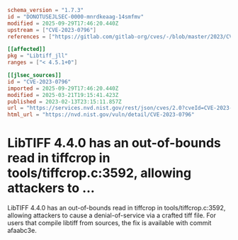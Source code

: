 ```toml
schema_version = "1.7.3"
id = "DONOTUSEJLSEC-0000-mnrdkeaag-14smfmv"
modified = 2025-09-29T17:46:20.440Z
upstream = ["CVE-2023-0796"]
references = ["https://gitlab.com/gitlab-org/cves/-/blob/master/2023/CVE-2023-0796.json", "https://gitlab.com/libtiff/libtiff/-/commit/afaabc3e50d4e5d80a94143f7e3c997e7e410f68", "https://gitlab.com/libtiff/libtiff/-/issues/499", "https://lists.debian.org/debian-lts-announce/2023/02/msg00026.html", "https://security.gentoo.org/glsa/202305-31", "https://security.netapp.com/advisory/ntap-20230316-0003/", "https://www.debian.org/security/2023/dsa-5361", "https://gitlab.com/gitlab-org/cves/-/blob/master/2023/CVE-2023-0796.json", "https://gitlab.com/libtiff/libtiff/-/commit/afaabc3e50d4e5d80a94143f7e3c997e7e410f68", "https://gitlab.com/libtiff/libtiff/-/issues/499", "https://lists.debian.org/debian-lts-announce/2023/02/msg00026.html", "https://security.gentoo.org/glsa/202305-31", "https://security.netapp.com/advisory/ntap-20230316-0003/", "https://www.debian.org/security/2023/dsa-5361"]

[[affected]]
pkg = "Libtiff_jll"
ranges = ["< 4.5.1+0"]

[[jlsec_sources]]
id = "CVE-2023-0796"
imported = 2025-09-29T17:46:20.440Z
modified = 2025-03-21T19:15:41.423Z
published = 2023-02-13T23:15:11.857Z
url = "https://services.nvd.nist.gov/rest/json/cves/2.0?cveId=CVE-2023-0796"
html_url = "https://nvd.nist.gov/vuln/detail/CVE-2023-0796"
```

# LibTIFF 4.4.0 has an out-of-bounds read in tiffcrop in tools/tiffcrop.c:3592, allowing attackers to ...

LibTIFF 4.4.0 has an out-of-bounds read in tiffcrop in tools/tiffcrop.c:3592, allowing attackers to cause a denial-of-service via a crafted tiff file. For users that compile libtiff from sources, the fix is available with commit afaabc3e.

